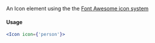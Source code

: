 An Icon element using the the [Font Awesome icon system](https://fontawesome.com)

#### Usage

```jsx
<Icon icon={'person'}>
```